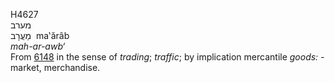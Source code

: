 <body>
  <p>H4627<br>  מערב  <br> מַעֲרָב  ‎  ma‛ărâb  <br><i>mah-ar-awb‘ </i><br>From <a href="h6148.htm">6148</a>  in the sense of <i>trading</i>; <i>traffic</i>; by implication mercantile <i>goods: - </i>market, merchandise.<br></p>
 </body>